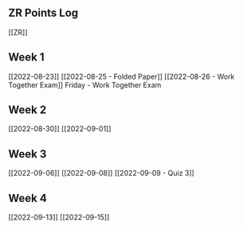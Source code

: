 ## ZR Points Log
[[ZR]]

## Week 1
[[2022-08-23]]
[[2022-08-25 - Folded Paper]]
[[2022-08-26 - Work Together Exam]]
Friday - Work Together Exam

## Week 2
[[2022-08-30]]
[[2022-09-01]]

## Week 3
[[2022-09-06]]
[[2022-09-08]]
[[2022-09-09 - Quiz 3]]

## Week 4
[[2022-09-13]]
[[2022-09-15]]
